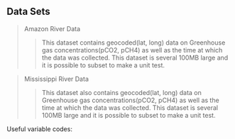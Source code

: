 ## Data Sets
>Amazon River Data
  >>This dataset contains geocoded(lat, long) data on Greenhouse gas concentrations(pCO2, pCH4) as well as the time at which the data was collected.
  >>This dataset is several 100MB large and it is possible to subset to make a unit test.
  
>Mississippi River Data
  >>This dataset also contains geocoded(lat, long) data on Greenhouse gas concentrations(pCO2, pCH4) as well as the time at which the data was collected.
  >>This dataset is several 100MB large and it is possible to subset to make a unit test.


Useful variable codes: 


